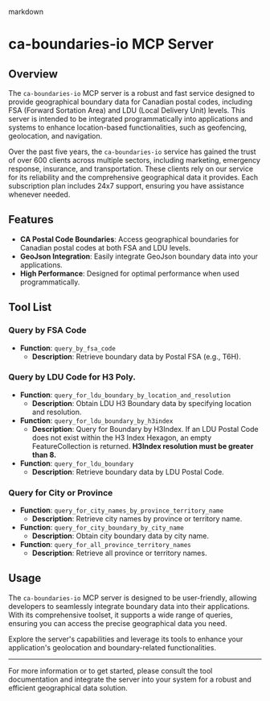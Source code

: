 markdown
# ca-boundaries-io MCP Server

## Overview

The `ca-boundaries-io` MCP server is a robust and fast service designed to provide geographical boundary data for Canadian postal codes, including FSA (Forward Sortation Area) and LDU (Local Delivery Unit) levels. This server is intended to be integrated programmatically into applications and systems to enhance location-based functionalities, such as geofencing, geolocation, and navigation.

Over the past five years, the `ca-boundaries-io` service has gained the trust of over 600 clients across multiple sectors, including marketing, emergency response, insurance, and transportation. These clients rely on our service for its reliability and the comprehensive geographical data it provides. Each subscription plan includes 24x7 support, ensuring you have assistance whenever needed.

## Features

- **CA Postal Code Boundaries**: Access geographical boundaries for Canadian postal codes at both FSA and LDU levels.
- **GeoJson Integration**: Easily integrate GeoJson boundary data into your applications.
- **High Performance**: Designed for optimal performance when used programmatically.

## Tool List

### Query by FSA Code
- **Function**: `query_by_fsa_code`
  - **Description**: Retrieve boundary data by Postal FSA (e.g., T6H).

### Query by LDU Code for H3 Poly.
- **Function**: `query_for_ldu_boundary_by_location_and_resolution`
  - **Description**: Obtain LDU H3 Boundary data by specifying location and resolution.
- **Function**: `query_for_ldu_boundary_by_h3index`
  - **Description**: Query for Boundary by H3Index. If an LDU Postal Code does not exist within the H3 Index Hexagon, an empty FeatureCollection is returned. **H3Index resolution must be greater than 8.**
- **Function**: `query_for_ldu_boundary`
  - **Description**: Retrieve boundary data by LDU Postal Code.

### Query for City or Province
- **Function**: `query_for_city_names_by_province_territory_name`
  - **Description**: Retrieve city names by province or territory name.
- **Function**: `query_for_city_boundary_by_city_name`
  - **Description**: Obtain city boundary data by city name.
- **Function**: `query_for_all_province_territory_names`
  - **Description**: Retrieve all province or territory names.

## Usage

The `ca-boundaries-io` MCP server is designed to be user-friendly, allowing developers to seamlessly integrate boundary data into their applications. With its comprehensive toolset, it supports a wide range of queries, ensuring you can access the precise geographical data you need.

Explore the server's capabilities and leverage its tools to enhance your application's geolocation and boundary-related functionalities.

---

For more information or to get started, please consult the tool documentation and integrate the server into your system for a robust and efficient geographical data solution.